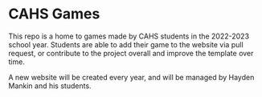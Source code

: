 # CAHS Games

This repo is a home to games made by CAHS students in the 2022-2023 school year. Students are able to add their game to the website via pull request, or contribute to the project overall and improve the template over time.

A new website will be created every year, and will be managed by Hayden Mankin and his students.
